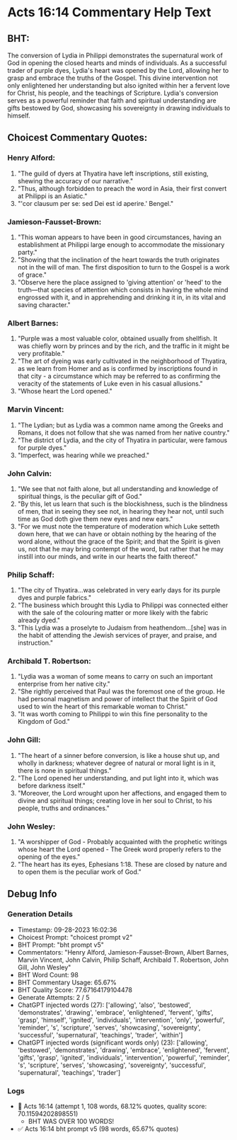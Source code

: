 # Acts 16:14 Commentary Help Text

## BHT:
The conversion of Lydia in Philippi demonstrates the supernatural work of God in opening the closed hearts and minds of individuals. As a successful trader of purple dyes, Lydia's heart was opened by the Lord, allowing her to grasp and embrace the truths of the Gospel. This divine intervention not only enlightened her understanding but also ignited within her a fervent love for Christ, his people, and the teachings of Scripture. Lydia's conversion serves as a powerful reminder that faith and spiritual understanding are gifts bestowed by God, showcasing his sovereignty in drawing individuals to himself.

## Choicest Commentary Quotes:
### Henry Alford:
1. "The guild of dyers at Thyatira have left inscriptions, still existing, shewing the accuracy of our narrative." 
2. "Thus, although forbidden to preach the word in Asia, their first convert at Philippi is an Asiatic."
3. "'cor clausum per se: sed Dei est id aperire.' Bengel."

### Jamieson-Fausset-Brown:
1. "This woman appears to have been in good circumstances, having an establishment at Philippi large enough to accommodate the missionary party."
2. "Showing that the inclination of the heart towards the truth originates not in the will of man. The first disposition to turn to the Gospel is a work of grace."
3. "Observe here the place assigned to 'giving attention' or 'heed' to the truth—that species of attention which consists in having the whole mind engrossed with it, and in apprehending and drinking it in, in its vital and saving character."

### Albert Barnes:
1. "Purple was a most valuable color, obtained usually from shellfish. It was chiefly worn by princes and by the rich, and the traffic in it might be very profitable."
2. "The art of dyeing was early cultivated in the neighborhood of Thyatira, as we learn from Homer and as is confirmed by inscriptions found in that city - a circumstance which may be referred to as confirming the veracity of the statements of Luke even in his casual allusions."
3. "Whose heart the Lord opened."

### Marvin Vincent:
1. "The Lydian; but as Lydia was a common name among the Greeks and Romans, it does not follow that she was named from her native country."
2. "The district of Lydia, and the city of Thyatira in particular, were famous for purple dyes."
3. "Imperfect, was hearing while we preached."

### John Calvin:
1. "We see that not faith alone, but all understanding and knowledge of spiritual things, is the peculiar gift of God."
2. "By this, let us learn that such is the blockishness, such is the blindness of men, that in seeing they see not, in hearing they hear not, until such time as God doth give them new eyes and new ears."
3. "For we must note the temperature of moderation which Luke setteth down here, that we can have or obtain nothing by the hearing of the word alone, without the grace of the Spirit; and that the Spirit is given us, not that he may bring contempt of the word, but rather that he may instill into our minds, and write in our hearts the faith thereof."

### Philip Schaff:
1. "The city of Thyatira...was celebrated in very early days for its purple dyes and purple fabrics."
2. "The business which brought this Lydia to Philippi was connected either with the sale of the colouring matter or more likely with the fabric already dyed."
3. "This Lydia was a proselyte to Judaism from heathendom...[she] was in the habit of attending the Jewish services of prayer, and praise, and instruction."

### Archibald T. Robertson:
1. "Lydia was a woman of some means to carry on such an important enterprise from her native city."
2. "She rightly perceived that Paul was the foremost one of the group. He had personal magnetism and power of intellect that the Spirit of God used to win the heart of this remarkable woman to Christ."
3. "It was worth coming to Philippi to win this fine personality to the Kingdom of God."

### John Gill:
1. "The heart of a sinner before conversion, is like a house shut up, and wholly in darkness; whatever degree of natural or moral light is in it, there is none in spiritual things."
2. "The Lord opened her understanding, and put light into it, which was before darkness itself."
3. "Moreover, the Lord wrought upon her affections, and engaged them to divine and spiritual things; creating love in her soul to Christ, to his people, truths and ordinances."

### John Wesley:
1. "A worshipper of God - Probably acquainted with the prophetic writings whose heart the Lord opened - The Greek word properly refers to the opening of the eyes."
2. "The heart has its eyes, Ephesians 1:18. These are closed by nature and to open them is the peculiar work of God."


## Debug Info
### Generation Details
- Timestamp: 09-28-2023 16:02:36
- Choicest Prompt: "choicest prompt v2"
- BHT Prompt: "bht prompt v5"
- Commentators: "Henry Alford, Jamieson-Fausset-Brown, Albert Barnes, Marvin Vincent, John Calvin, Philip Schaff, Archibald T. Robertson, John Gill, John Wesley"
- BHT Word Count: 98
- BHT Commentary Usage: 65.67%
- BHT Quality Score: 77.67164179104478
- Generate Attempts: 2 / 5
- ChatGPT injected words (27):
	['allowing', 'also', 'bestowed', 'demonstrates', 'drawing', 'embrace', 'enlightened', 'fervent', 'gifts', 'grasp', 'himself', 'ignited', 'individuals', 'intervention', 'only', 'powerful', 'reminder', 's', 'scripture', 'serves', 'showcasing', 'sovereignty', 'successful', 'supernatural', 'teachings', 'trader', 'within']
- ChatGPT injected words (significant words only) (23):
	['allowing', 'bestowed', 'demonstrates', 'drawing', 'embrace', 'enlightened', 'fervent', 'gifts', 'grasp', 'ignited', 'individuals', 'intervention', 'powerful', 'reminder', 's', 'scripture', 'serves', 'showcasing', 'sovereignty', 'successful', 'supernatural', 'teachings', 'trader']

### Logs
- 🔄 Acts 16:14 (attempt 1, 108 words, 68.12% quotes, quality score: 70.11594202898551) 
	- BHT WAS OVER 100 WORDS!
- ✅ Acts 16:14 bht prompt v5 (98 words, 65.67% quotes)